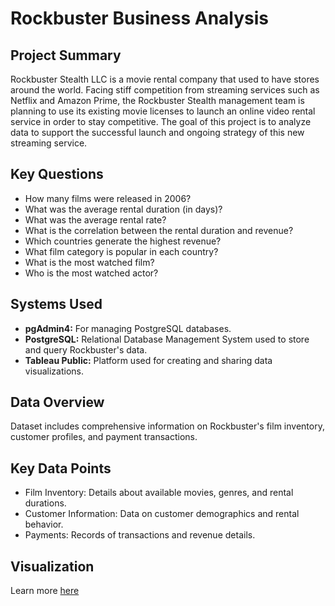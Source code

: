# Rockbuster Business Analysis
## Project Summary
Rockbuster Stealth LLC is a movie rental company that used to have stores around the world. Facing stiff competition from streaming services such as Netflix and Amazon Prime, the Rockbuster Stealth management team is planning to use its existing movie licenses to launch an online video rental service in order to stay competitive. The goal of this project is to analyze data to support the successful launch and ongoing strategy of this new streaming service. 
## Key Questions
* How many films were released in 2006?
* What was the average rental duration (in days)?
* What was the average rental rate?
* What is the correlation between the rental duration and revenue?
* Which countries generate the highest revenue?
* What film category is popular in each country?
* What is the most watched film?
* Who is the most watched actor?
## Systems Used
* **pgAdmin4:** For managing PostgreSQL databases.
* **PostgreSQL:** Relational Database Management System used to store and query Rockbuster's data.
* **Tableau Public:** Platform used for creating and sharing data visualizations.
## Data Overview
Dataset includes comprehensive information on Rockbuster's film inventory, customer profiles, and payment transactions.
## Key Data Points
* Film Inventory: Details about available movies, genres, and rental durations.
* Customer Information: Data on customer demographics and rental behavior.
* Payments: Records of transactions and revenue details.
## Visualization
Learn more [here](https://public.tableau.com/app/profile/kareemah.ashiru/viz/RockbusterData_17271876442120/FilmCategories)
